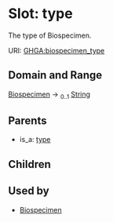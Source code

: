 
# Slot: type


The type of Biospecimen.

URI: [GHGA:biospecimen_type](https://w3id.org/GHGA/biospecimen_type)


## Domain and Range

[Biospecimen](Biospecimen.md) &#8594;  <sub>0..1</sub> [String](types/String.md)

## Parents

 *  is_a: [type](type.md)

## Children


## Used by

 * [Biospecimen](Biospecimen.md)
